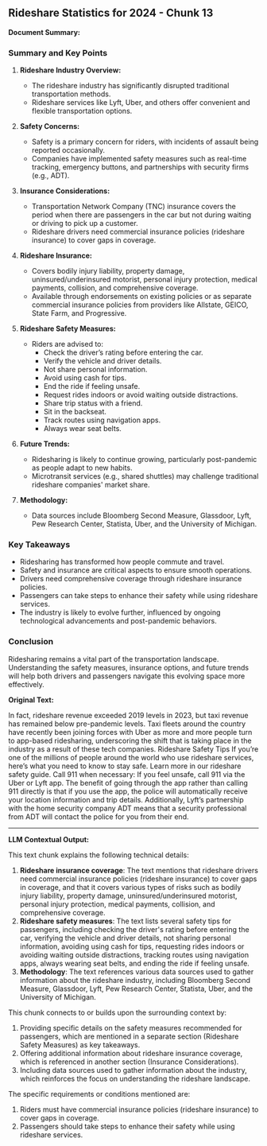 ## Rideshare Statistics for 2024 - Chunk 13

**Document Summary:**

### Summary and Key Points

1. **Rideshare Industry Overview:**
   - The rideshare industry has significantly disrupted traditional transportation methods.
   - Rideshare services like Lyft, Uber, and others offer convenient and flexible transportation options.

2. **Safety Concerns:**
   - Safety is a primary concern for riders, with incidents of assault being reported occasionally.
   - Companies have implemented safety measures such as real-time tracking, emergency buttons, and partnerships with security firms (e.g., ADT).

3. **Insurance Considerations:**
   - Transportation Network Company (TNC) insurance covers the period when there are passengers in the car but not during waiting or driving to pick up a customer.
   - Rideshare drivers need commercial insurance policies (rideshare insurance) to cover gaps in coverage.

4. **Rideshare Insurance:**
   - Covers bodily injury liability, property damage, uninsured/underinsured motorist, personal injury protection, medical payments, collision, and comprehensive coverage.
   - Available through endorsements on existing policies or as separate commercial insurance policies from providers like Allstate, GEICO, State Farm, and Progressive.

5. **Rideshare Safety Measures:**
   - Riders are advised to:
     - Check the driver’s rating before entering the car.
     - Verify the vehicle and driver details.
     - Not share personal information.
     - Avoid using cash for tips.
     - End the ride if feeling unsafe.
     - Request rides indoors or avoid waiting outside distractions.
     - Share trip status with a friend.
     - Sit in the backseat.
     - Track routes using navigation apps.
     - Always wear seat belts.

6. **Future Trends:**
   - Ridesharing is likely to continue growing, particularly post-pandemic as people adapt to new habits.
   - Microtransit services (e.g., shared shuttles) may challenge traditional rideshare companies' market share.

7. **Methodology:**
   - Data sources include Bloomberg Second Measure, Glassdoor, Lyft, Pew Research Center, Statista, Uber, and the University of Michigan.

### Key Takeaways

- Ridesharing has transformed how people commute and travel.
- Safety and insurance are critical aspects to ensure smooth operations.
- Drivers need comprehensive coverage through rideshare insurance policies.
- Passengers can take steps to enhance their safety while using rideshare services.
- The industry is likely to evolve further, influenced by ongoing technological advancements and post-pandemic behaviors.

### Conclusion

Ridesharing remains a vital part of the transportation landscape. Understanding the safety measures, insurance options, and future trends will help both drivers and passengers navigate this evolving space more effectively.

**Original Text:**

In fact, rideshare revenue exceeded 2019 levels in 2023, but taxi revenue has remained below pre-pandemic levels. Taxi fleets around the country have recently been joining forces with Uber as more and more people turn to app-based ridesharing, underscoring the shift that is taking place in the industry as a result of these tech companies. Rideshare Safety Tips
If you’re one of the millions of people around the world who use rideshare services, here’s what you need to know to stay safe. Learn more in our rideshare safety guide. Call 911 when necessary: If you feel unsafe, call 911 via the Uber or Lyft app. The benefit of going through the app rather than calling 911 directly is that if you use the app, the police will automatically receive your location information and trip details. Additionally, Lyft’s partnership with the home security company ADT means that a security professional from ADT will contact the police for you from their end.

---

**LLM Contextual Output:**

This text chunk explains the following technical details:

1. **Rideshare insurance coverage**: The text mentions that rideshare drivers need commercial insurance policies (rideshare insurance) to cover gaps in coverage, and that it covers various types of risks such as bodily injury liability, property damage, uninsured/underinsured motorist, personal injury protection, medical payments, collision, and comprehensive coverage.
2. **Rideshare safety measures**: The text lists several safety tips for passengers, including checking the driver's rating before entering the car, verifying the vehicle and driver details, not sharing personal information, avoiding using cash for tips, requesting rides indoors or avoiding waiting outside distractions, tracking routes using navigation apps, always wearing seat belts, and ending the ride if feeling unsafe.
3. **Methodology**: The text references various data sources used to gather information about the rideshare industry, including Bloomberg Second Measure, Glassdoor, Lyft, Pew Research Center, Statista, Uber, and the University of Michigan.

This chunk connects to or builds upon the surrounding context by:

1. Providing specific details on the safety measures recommended for passengers, which are mentioned in a separate section (Rideshare Safety Measures) as key takeaways.
2. Offering additional information about rideshare insurance coverage, which is referenced in another section (Insurance Considerations).
3. Including data sources used to gather information about the industry, which reinforces the focus on understanding the rideshare landscape.

The specific requirements or conditions mentioned are:

1. Riders must have commercial insurance policies (rideshare insurance) to cover gaps in coverage.
2. Passengers should take steps to enhance their safety while using rideshare services.
